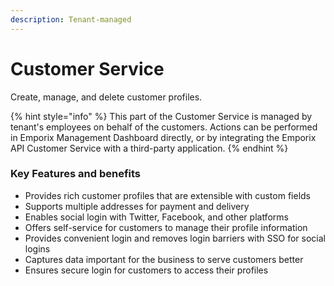 ```yaml
---
description: Tenant-managed
---
```


# Customer Service

Create, manage, and delete customer profiles.

{% hint style="info" %}
This part of the Customer Service is managed by tenant's employees on behalf of the customers. Actions can be performed in Emporix Management Dashboard directly, or by integrating the Emporix API Customer Service with a third-party application.
{% endhint %}

### Key Features and benefits
* Provides rich customer profiles that are extensible with custom fields  
* Supports multiple addresses for payment and delivery  
* Enables social login with Twitter, Facebook, and other platforms  
* Offers self-service for customers to manage their profile information  
* Provides convenient login and removes login barriers with SSO for social logins  
* Captures data important for the business to serve customers better  
* Ensures secure login for customers to access their profiles  

